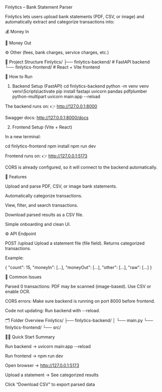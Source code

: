 Finlytics – Bank Statement Parser

Finlytics lets users upload bank statements (PDF, CSV, or image) and automatically extract and categorize transactions into:

💰 Money In

💸 Money Out

⚙️ Other (fees, bank charges, service charges, etc.)

🧩 Project Structure
Finlytics/
├── finlytics-backend/   # FastAPI backend
└── finlytics-frontend/  # React + Vite frontend

🚀 How to Run
1. Backend Setup (FastAPI)
cd finlytics-backend
python -m venv venv
venv\Scripts\activate
pip install fastapi uvicorn pandas pdfplumber python-multipart
uvicorn main:app --reload


The backend runs on:
👉 http://127.0.0.1:8000

Swagger docs: http://127.0.0.1:8000/docs

2. Frontend Setup (Vite + React)

In a new terminal:

cd finlytics-frontend
npm install
npm run dev


Frontend runs on:
👉 http://127.0.0.1:5173

CORS is already configured, so it will connect to the backend automatically.

📄 Features

Upload and parse PDF, CSV, or image bank statements.

Automatically categorize transactions.

View, filter, and search transactions.

Download parsed results as a CSV file.

Simple onboarding and clean UI.

⚙️ API Endpoint

POST /upload
Upload a statement file (file field).
Returns categorized transactions.

Example:

{
  "count": 15,
  "moneyIn": [...],
  "moneyOut": [...],
  "other": [...],
  "raw": [...]
}

🧠 Common Issues

Parsed 0 transactions: PDF may be scanned (image-based). Use CSV or enable OCR.

CORS errors: Make sure backend is running on port 8000 before frontend.

Code not updating: Run backend with --reload.

🗂️ Folder Overview
Finlytics/
├── finlytics-backend/
│   └── main.py
└── finlytics-frontend/
    └── src/

👨‍💻 Quick Start Summary

Run backend → uvicorn main:app --reload

Run frontend → npm run dev

Open browser → http://127.0.0.1:5173

Upload a statement → See categorized results

Click “Download CSV” to export parsed data
